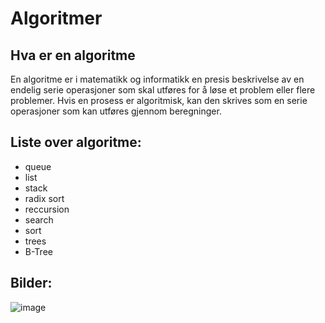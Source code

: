 # Algoritmer

## Hva er en algoritme

En algoritme er i matematikk og informatikk en presis beskrivelse av en endelig serie operasjoner som skal utføres for å løse et problem eller flere problemer. Hvis en prosess er algoritmisk, kan den skrives som en serie operasjoner som kan utføres gjennom beregninger.

## Liste over algoritme:
- queue
- list
- stack
- radix sort
- reccursion
- search
- sort
- trees
- B-Tree

## Bilder:

![image](https://user-images.githubusercontent.com/36879451/151720795-18c6d95d-2f07-4605-b82b-01b5caa7441d.png)
